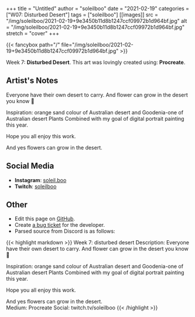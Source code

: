+++
title =       "Untitled"
author =      "soleilboo"
date =        "2021-02-19"
categories =  ["W07: Disturbed Desert"]
tags =        ["soleilboo"]
[[images]]
                      src = "/img/soleilboo/2021-02-19+9e3450b11d8b1247ccf09972b1d964bf.jpg"
                      alt = "/img/soleilboo/2021-02-19+9e3450b11d8b1247ccf09972b1d964bf.jpg"
                      stretch = "cover"
+++


{{< fancybox path="/" file="/img/soleilboo/2021-02-19+9e3450b11d8b1247ccf09972b1d964bf.jpg" >}}


Week 7: **Disturbed Desert**. This art was lovingly created using: **Procreate**.

## Artist's Notes

Everyone have their own desert to carry. And flower can grow in the desert you know 🙂 

Inspiration: orange sand colour of Australian desert and Goodenia-one of Australian desert Plants 
Combined with my goal of digital portrait painting this year. 

Hope you all enjoy this work. 

And yes flowers can grow in the desert.

## Social Media

- **Instagram**: [soleil.boo]()
- **Twitch**: [soleilboo]()


## Other

- Edit this page on [GitHub](https://github.com/teaminkling/web-refresh/edit/main/blog/content/blog/soleilboo-week-7-911a.md).
- Create [a bug ticket](https://github.com/teaminkling/web-refresh/issues/new?assignees=&labels=bug&template=problem-report.md&title=) for the developer.
- Parsed source from Discord is as follows:

{{< highlight markdown >}}
Week 7: disturbed desert 
Description: Everyone have their own desert to carry. And flower can grow in the desert you know 🙂 

Inspiration: orange sand colour of Australian desert and Goodenia-one of Australian desert Plants 
Combined with my goal of digital portrait painting this year. 

Hope you all enjoy this work. 

And yes flowers can grow in the desert.  
Medium: Procreate 
Social: twitch.tv/soleilboo
{{< /highlight >}}